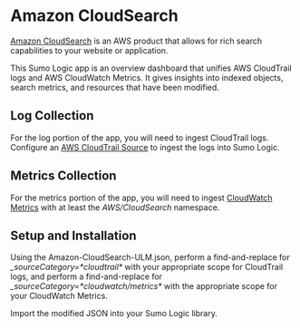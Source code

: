 # Amazon CloudSearch

[Amazon CloudSearch](https://aws.amazon.com/cloudsearch/) is an AWS product that allows for rich search capabilities to your website or application. 

This Sumo Logic app is an overview dashboard that unifies AWS CloudTrail logs and AWS CloudWatch Metrics. It gives insights into indexed objects, search metrics, and resources that have been modified.

## Log Collection

For the log portion of the app, you will need to ingest CloudTrail logs. Configure an [AWS CloudTrail Source](https://help.sumologic.com/Send-Data/Sources/02Sources-for-Hosted-Collectors/Amazon_Web_Services/AWS_CloudTrail_Source) to ingest the logs into Sumo Logic.

## Metrics Collection

For the metrics portion of the app, you will need to ingest [CloudWatch Metrics](https://help.sumologic.com/Metrics/Metrics-Sources/02Amazon-CloudWatch-Source-for-Metrics) with at least the *AWS/CloudSearch* namespace.

## Setup and Installation

Using the Amazon-CloudSearch-ULM.json, perform a find-and-replace for *\_sourceCategory=\*cloudtrail\** with your appropriate scope for CloudTrail logs, and perform a find-and-replace for *\_sourceCategory=\*cloudwatch/metrics\** with the appropriate scope for your CloudWatch Metrics.

Import the modified JSON into your Sumo Logic library.
